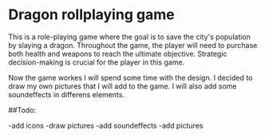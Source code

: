 # Dragon rollplaying game

This is a role-playing game where the goal is to save the city's population by slaying a dragon. Throughout the game, the player will need to purchase both health and weapons to reach the ultimate objective. Strategic decision-making is crucial for the player in this game.
 
Now the game workes I will spend some time with the design. I decided to draw my own pictures that I will add to the game. I will also add some soundeffects in differens elements. 
 
##Todo:

-add icons
-draw pictures
-add soundeffects
-add pictures 

